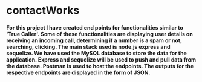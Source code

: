 # contactWorks

#### For this project I have created end points for functionalities similar to 'True Caller'. Some of these functionalities are displaying user details on receiving an incoming call, determining if a number is a spam or not, searching, clicking. The main stack used is node.js express and sequelize. We have used the MySQL database to store the data for the application. Express and sequelize will be used to push and pull data from the database. Postman is used to host the endpoints. The outputs for the respective endpoints are displayed in the form of JSON.

